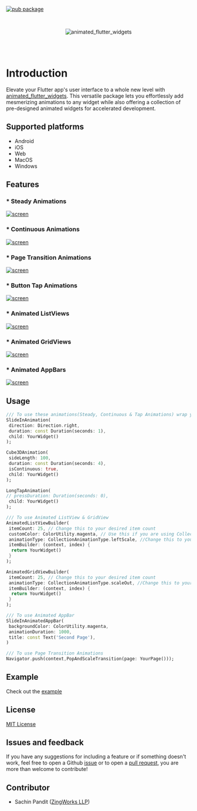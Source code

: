 [![pub package](https://img.shields.io/pub/v/animated_flutter_widgets.svg)](https://pub.dartlang.org/packages/animated_flutter_widgets)

<br>
<p align="center">
<img alt="animated_flutter_widgets" src="https://github.com/Zingworks-Sachin/animated_flutter_widgets/blob/main/assets/plugin_image.png?raw=true" />
</p>
<br><br>

# Introduction

Elevate your Flutter app's user interface to a whole new level with [animated_flutter_widgets](https://pub.dartlang.org/packages/animated_flutter_widgets). This versatile package lets you effortlessly add mesmerizing animations to any widget while also offering a collection of pre-designed animated widgets for accelerated development.

## Supported platforms
- Android
- iOS
- Web
- MacOS
- Windows

## Features
### * Steady Animations

[![screen](https://github.com/Zingworks-Sachin/animated_flutter_widgets/blob/main/assets/steady_animation.gif)](https://github.com/Zingworks-Sachin/animated_flutter_widgets)

### * Continuous Animations

[![screen](https://github.com/Zingworks-Sachin/animated_flutter_widgets/blob/main/assets/continous_animations.gif)](https://github.com/Zingworks-Sachin/animated_flutter_widgets)

### * Page Transition Animations

[![screen](https://github.com/Zingworks-Sachin/animated_flutter_widgets/blob/main/assets/page_transition_animation.gif)](https://github.com/Zingworks-Sachin/animated_flutter_widgets)

### * Button Tap Animations

[![screen](https://github.com/Zingworks-Sachin/animated_flutter_widgets/blob/main/assets/button_tap_animation.gif)](https://github.com/Zingworks-Sachin/animated_flutter_widgets)

### * Animated ListViews

[![screen](https://github.com/Zingworks-Sachin/animated_flutter_widgets/blob/main/assets/animated_list_view.gif)](https://github.com/Zingworks-Sachin/animated_flutter_widgets)

### * Animated GridViews

[![screen](https://github.com/Zingworks-Sachin/animated_flutter_widgets/blob/main/assets/animated_grid_view.gif)](https://github.com/Zingworks-Sachin/animated_flutter_widgets)

### * Animated AppBars

[![screen](https://github.com/Zingworks-Sachin/animated_flutter_widgets/blob/main/assets/animated_app_bar.gif)](https://github.com/Zingworks-Sachin/animated_flutter_widgets)

## Usage
```dart
/// To use these animations(Steady, Continuous & Tap Animations) wrap your widget inside the animation widgets
SlideInAnimation(
 direction: Direction.right,
 duration: const Duration(seconds: 1),
 child: YourWidget()
);

Cube3DAnimation(
 sideLength: 100,
 duration: const Duration(seconds: 4),
 isContinuous: true,
 child: YourWidget()
);

LongTapAnimation(
// pressDuration: Duration(seconds: 0),
 child: YourWidget()
);

/// To use Animated ListView & GridView
AnimatedListViewBuilder(
 itemCount: 25, // Change this to your desired item count
 customColor: ColorUtility.magenta, // Use this if you are using CollectionAnimationType.listColored
 animationType: CollectionAnimationType.leftScale, //Change this to your desired animation type
 itemBuilder: (context, index) {
  return YourWidget()
 }
);

AnimatedGridViewBuilder(
 itemCount: 25, // Change this to your desired item count
 animationType: CollectionAnimationType.scaleOut, //Change this to your desired animation type
 itemBuilder: (context, index) {
  return YourWidget()
 }
);

/// To use Animated AppBar
SlideInAnimatedAppBar(
 backgroundColor: ColorUtility.magenta,
 animationDuration: 1000,
 title: const Text('Second Page'),
)

/// To use Page Transition Animations
Navigator.push(context,PopAndScaleTransition(page: YourPage()));
```

## Example
Check out the [example](https://github.com/Zingworks-Sachin/animated_flutter_widgets/tree/main/example)

## License
[MIT License](https://github.com/Zingworks-Sachin/animated_flutter_widgets/blob/main/LICENSE)

## Issues and feedback
If you have any suggestions for including a feature or if something doesn't work, feel free to open a Github [issue](https://github.com/Zingworks-Sachin/animated_flutter_widgets/issues) or to open a [pull request](https://github.com/Zingworks-Sachin/animated_flutter_widgets/pulls), you are more than welcome to contribute!

## Contributor
- Sachin Pandit ([ZingWorks LLP](https://zingworks.in/))
